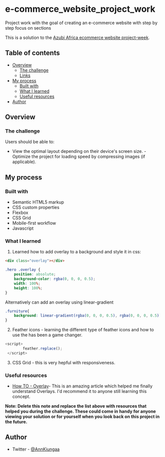 # e-commerce_website_project_work
Project work with the goal of creating an e-commerce website with step by step focus on sections

This is a solution to the [Azubi Africa ecommerce website project-week](https://www.figma.com/file/eGZgj5EuT6Kv8MQWm8ANmg/Ecommerce-project?node-id=7%3A124&mode=dev). 


## Table of contents

- [Overview](#overview)
  - [The challenge](#the-challenge)
  - [Links](#links)
- [My process](#my-process)
  - [Built with](#built-with)
  - [What I learned](#what-i-learned)
  - [Useful resources](#useful-resources)
- [Author](#author)

## Overview

### The challenge

Users should be able to:

- View the optimal layout depending on their device's screen size.
-Optimize the project for loading speed by compressing images (if applicable).

## My process

### Built with

- Semantic HTML5 markup
- CSS custom properties
- Flexbox
- CSS Grid
- Mobile-first workflow
- Javascript

### What I learned

1. Learned how to add overlay to a background and style it in css:

```html
<div class="overlay"></div>
```
```css
.hero .overlay {
    position: absolute;
    background-color: rgba(0, 0, 0, 0.5);
    width: 100%;
    height: 100%;
}
```
Alternatively can add an overlay using linear-gradient 
```css
.furniture{
    background: linear-gradient(rgba(0, 0, 0, 0.5), rgba(0, 0, 0, 0.5));
}
```
2. Feather icons - learning the different type of feather icons and how to use the has been a game changer.

```js
<script>
        feather.replace();
 </script>
```
3. CSS Grid -  this is very hepful with responsiveness.

### Useful resources

- [How TO - Overlay](https://www.w3schools.com/howto/howto_css_overlay.asp)- This is an amazing article which helped me finally understand Overlays. I'd recommend it to anyone still learning this concept.

**Note: Delete this note and replace the list above with resources that helped you during the challenge. These could come in handy for anyone viewing your solution or for yourself when you look back on this project in the future.**

## Author

- Twitter - [@AnnKiungaa](https://twitter.com/AnnKiungaa)
